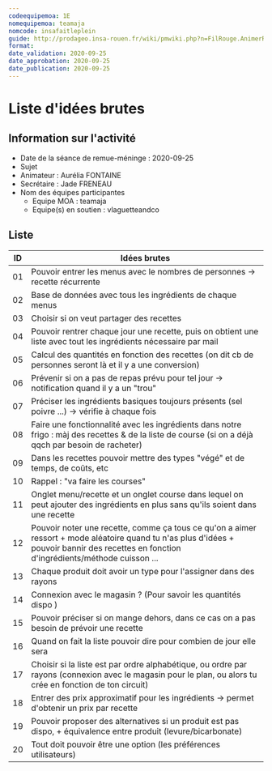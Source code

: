 ```yaml
---
codeequipemoa: 1E
nomequipemoa: teamaja
nomcode: insafaitleplein
guide: http://prodageo.insa-rouen.fr/wiki/pmwiki.php?n=FilRouge.AnimerRemueMeninge
format:
date_validation: 2020-09-25
date_approbation: 2020-09-25
date_publication: 2020-09-25
---
```


# Liste d'idées brutes

## Information sur l'activité
- Date de la séance de remue-méninge : 2020-09-25
- Sujet
- Animateur : Aurélia FONTAINE
- Secrétaire : Jade FRENEAU
- Nom des équipes participantes
  - Equipe MOA : teamaja
  - Equipe(s) en soutien : vlaguetteandco

## Liste

| ID 	| Idées brutes 	|
|----	|--------------	|
| 01 	| Pouvoir entrer les menus avec le nombres de personnes -> recette récurrente	|
| 02 	| Base de données avec tous les ingrédients de chaque menus       	|
| 03 	| Choisir si on veut partager des recettes        	|
| 04 	| Pouvoir rentrer chaque jour une recette, puis on obtient une liste avec tout les ingrédients nécessaire par mail       	|
| 05	| Calcul des quantités en fonction des recettes (on dit cb de personnes seront là et il y a une conversion)        	|
| 06 	| Prévenir si on a pas de repas prévu pour tel jour -> notification quand il y a un "trou"	|
| 07 	| Préciser les ingrédients basiques toujours présents (sel poivre ...) -> vérifie à chaque fois      	|
| 08 	| Faire une fonctionnalité avec les ingrédients dans notre frigo : màj des recettes & de la liste de course (si on a déjà qqch par besoin de racheter)       	|
| 09 	| Dans les recettes pouvoir mettre des types "végé" et de temps, de coûts, etc       	|
| 10	| Rappel : "va faire les courses" |
| 11  | Onglet menu/recette et un onglet course dans lequel on peut ajouter des ingrédients en plus sans qu'ils soient dans une recette |
| 12  | Pouvoir noter une recette, comme ça tous ce qu'on a aimer ressort + mode aléatoire quand tu n'as plus d'idées + pouvoir bannir des recettes en fonction d'ingrédients/méthode cuisson ... |
| 13  | Chaque produit doit avoir un type pour l'assigner dans des rayons |
| 14  | Connexion avec le magasin ? (Pour savoir les quantités dispo ) |
| 15  | Pouvoir préciser si on mange dehors, dans ce cas on a pas besoin de prévoir une recette |
| 16  | Quand on fait la liste pouvoir dire pour combien de jour elle sera |
| 17  | Choisir si la liste est par ordre alphabétique, ou ordre par rayons (connexion avec le magasin pour le plan, ou alors tu crée en fonction de ton circuit) |
| 18  | Entrer des prix approximatif pour les ingrédients -> permet d'obtenir un prix par recette |
| 19  | Pouvoir proposer des alternatives si un produit est pas dispo, + équivalence entre produit (levure/bicarbonate) |
| 20  | Tout doit pouvoir être une option (les préférences utilisateurs) |



